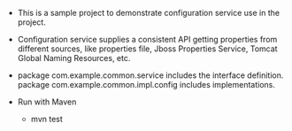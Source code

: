 * This is a sample project to demonstrate configuration service use in the project. 

* Configuration service supplies a consistent API getting properties from different sources, like properties file, Jboss Properties Service, Tomcat Global Naming Resources, etc. 

* package com.example.common.service includes the interface definition. package com.example.common.impl.config includes implementations.

* Run with Maven
    * mvn test
